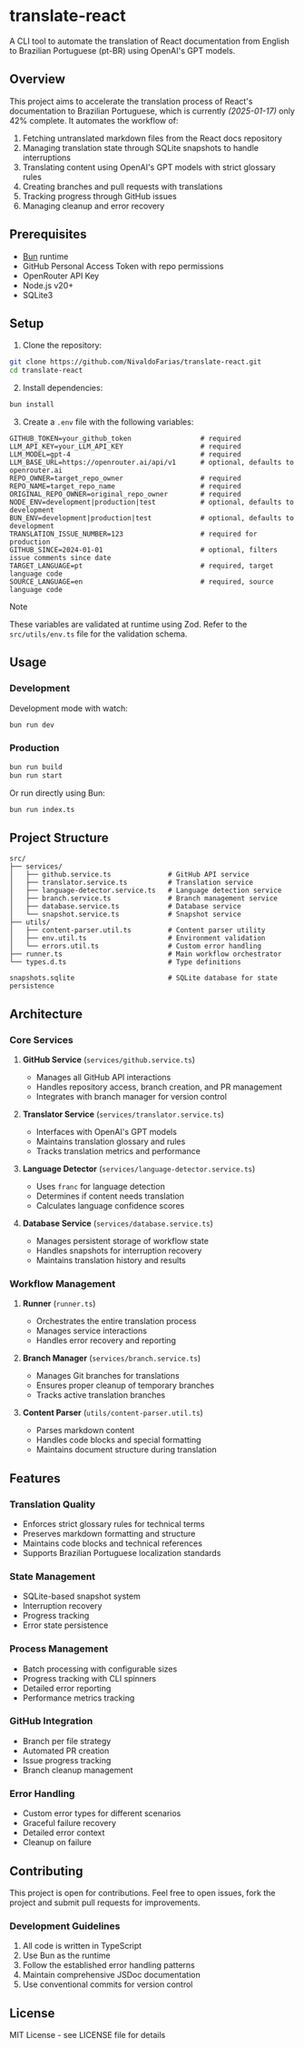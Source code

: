 # translate-react

A CLI tool to automate the translation of React documentation from English to Brazilian Portuguese (pt-BR) using OpenAI's GPT models.

## Overview

This project aims to accelerate the translation process of React's documentation to Brazilian Portuguese, which is currently _(2025-01-17)_ only 42% complete. It automates the workflow of:

1. Fetching untranslated markdown files from the React docs repository
2. Managing translation state through SQLite snapshots to handle interruptions
3. Translating content using OpenAI's GPT models with strict glossary rules
4. Creating branches and pull requests with translations
5. Tracking progress through GitHub issues
6. Managing cleanup and error recovery

## Prerequisites

- [Bun](https://bun.sh) runtime
- GitHub Personal Access Token with repo permissions
- OpenRouter API Key
- Node.js v20+
- SQLite3

## Setup

1. Clone the repository:

```bash
git clone https://github.com/NivaldoFarias/translate-react.git
cd translate-react
```

2. Install dependencies:

```bash
bun install
```

3. Create a `.env` file with the following variables:

```env
GITHUB_TOKEN=your_github_token                 # required
LLM_API_KEY=your_LLM_API_KEY                   # required
LLM_MODEL=gpt-4                                # required
LLM_BASE_URL=https://openrouter.ai/api/v1      # optional, defaults to openrouter.ai
REPO_OWNER=target_repo_owner                   # required
REPO_NAME=target_repo_name                     # required
ORIGINAL_REPO_OWNER=original_repo_owner        # required
NODE_ENV=development|production|test           # optional, defaults to development
BUN_ENV=development|production|test            # optional, defaults to development
TRANSLATION_ISSUE_NUMBER=123                   # required for production
GITHUB_SINCE=2024-01-01                        # optional, filters issue comments since date
TARGET_LANGUAGE=pt                             # required, target language code
SOURCE_LANGUAGE=en                             # required, source language code
```

> [!NOTE]
> These variables are validated at runtime using Zod. Refer to the `src/utils/env.ts` file for the validation schema.

## Usage

### Development

Development mode with watch:

```bash
bun run dev
```

### Production

```bash
bun run build
bun run start
```

Or run directly using Bun:

```bash
bun run index.ts
```

## Project Structure

```
src/
├── services/
│   ├── github.service.ts              # GitHub API service
│   ├── translator.service.ts          # Translation service
│   ├── language-detector.service.ts   # Language detection service
│   ├── branch.service.ts              # Branch management service
│   ├── database.service.ts            # Database service
│   └── snapshot.service.ts            # Snapshot service
├── utils/
│   ├── content-parser.util.ts         # Content parser utility
│   ├── env.util.ts                    # Environment validation
│   └── errors.util.ts                 # Custom error handling
├── runner.ts                          # Main workflow orchestrator
└── types.d.ts                         # Type definitions

snapshots.sqlite                       # SQLite database for state persistence
```

## Architecture

### Core Services

1. **GitHub Service** (`services/github.service.ts`)

   - Manages all GitHub API interactions
   - Handles repository access, branch creation, and PR management
   - Integrates with branch manager for version control

2. **Translator Service** (`services/translator.service.ts`)

   - Interfaces with OpenAI's GPT models
   - Maintains translation glossary and rules
   - Tracks translation metrics and performance

3. **Language Detector** (`services/language-detector.service.ts`)

   - Uses `franc` for language detection
   - Determines if content needs translation
   - Calculates language confidence scores

4. **Database Service** (`services/database.service.ts`)
   - Manages persistent storage of workflow state
   - Handles snapshots for interruption recovery
   - Maintains translation history and results

### Workflow Management

1. **Runner** (`runner.ts`)

   - Orchestrates the entire translation process
   - Manages service interactions
   - Handles error recovery and reporting

2. **Branch Manager** (`services/branch.service.ts`)

   - Manages Git branches for translations
   - Ensures proper cleanup of temporary branches
   - Tracks active translation branches

3. **Content Parser** (`utils/content-parser.util.ts`)
   - Parses markdown content
   - Handles code blocks and special formatting
   - Maintains document structure during translation

## Features

### Translation Quality

- Enforces strict glossary rules for technical terms
- Preserves markdown formatting and structure
- Maintains code blocks and technical references
- Supports Brazilian Portuguese localization standards

### State Management

- SQLite-based snapshot system
- Interruption recovery
- Progress tracking
- Error state persistence

### Process Management

- Batch processing with configurable sizes
- Progress tracking with CLI spinners
- Detailed error reporting
- Performance metrics tracking

### GitHub Integration

- Branch per file strategy
- Automated PR creation
- Issue progress tracking
- Branch cleanup management

### Error Handling

- Custom error types for different scenarios
- Graceful failure recovery
- Detailed error context
- Cleanup on failure

## Contributing

This project is open for contributions. Feel free to open issues, fork the project and submit pull requests for improvements.

### Development Guidelines

1. All code is written in TypeScript
2. Use Bun as the runtime
3. Follow the established error handling patterns
4. Maintain comprehensive JSDoc documentation
5. Use conventional commits for version control

## License

MIT License - see LICENSE file for details
